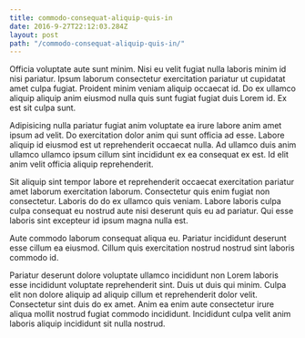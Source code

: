 ```yaml
---
title: commodo-consequat-aliquip-quis-in
date: 2016-9-27T22:12:03.284Z
layout: post
path: "/commodo-consequat-aliquip-quis-in/"
---
```


Officia voluptate aute sunt minim. Nisi eu velit fugiat nulla laboris minim id nisi pariatur. Ipsum laborum consectetur exercitation pariatur ut cupidatat amet culpa fugiat. Proident minim veniam aliquip occaecat id. Do ex ullamco aliquip aliquip anim eiusmod nulla quis sunt fugiat fugiat duis Lorem id. Ex est sit culpa sunt.

Adipisicing nulla pariatur fugiat anim voluptate ea irure labore anim amet ipsum ad velit. Do exercitation dolor anim qui sunt officia ad esse. Labore aliquip id eiusmod est ut reprehenderit occaecat nulla. Ad ullamco duis anim ullamco ullamco ipsum cillum sint incididunt ex ea consequat ex est. Id elit anim velit officia aliquip reprehenderit.

Sit aliquip sint tempor labore et reprehenderit occaecat exercitation pariatur amet laborum exercitation laborum. Consectetur quis enim fugiat non consectetur. Laboris do do ex ullamco quis veniam. Labore laboris culpa culpa consequat eu nostrud aute nisi deserunt quis eu ad pariatur. Qui esse laboris sint excepteur id ipsum magna nulla est.

Aute commodo laborum consequat aliqua eu. Pariatur incididunt deserunt esse cillum ea eiusmod. Cillum quis exercitation nostrud nostrud sint laboris commodo id.

Pariatur deserunt dolore voluptate ullamco incididunt non Lorem laboris esse incididunt voluptate reprehenderit sint. Duis ut duis qui minim. Culpa elit non dolore aliquip ad aliquip cillum et reprehenderit dolor velit. Consectetur sint duis do ex amet. Anim ea enim aute consectetur irure aliqua mollit nostrud fugiat commodo incididunt. Incididunt culpa velit anim laboris aliquip incididunt sit nulla nostrud.